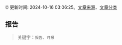 :alarm_clock: 更新时间: 2024-10-16 03:06:25。[文章来源](/README.md)、[文章分类](/TAGS.md)

## 报告


> 关键字：`报告`、`月报`



